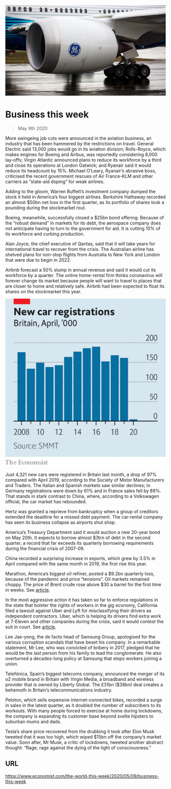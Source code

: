 ![](./images/20200509_WWP501.jpg)

# Business this week

> May 9th 2020

More swingeing job cuts were announced in the aviation business, an industry that has been hammered by the restrictions on travel. General Electric said 13,000 jobs would go in its aviation division; Rolls-Royce, which makes engines for Boeing and Airbus, was reportedly considering 8,000 lay-offs; Virgin Atlantic announced plans to reduce its workforce by a third and close its operations at London Gatwick; and Ryanair said it would reduce its headcount by 15%. Michael O’Leary, Ryanair’s abrasive boss, criticised the recent government rescues of Air France-KLM and other carriers as “state-aid doping” for weak airlines.

Adding to the gloom, Warren Buffett’s investment company dumped the stock it held in America’s four biggest airlines. Berkshire Hathaway recorded an almost $50bn net loss in the first quarter, as its portfolio of shares took a pounding during the stockmarket rout.

Boeing, meanwhile, successfully closed a $25bn bond offering. Because of the “robust demand” in markets for its debt, the aerospace company does not anticipate having to turn to the government for aid. It is cutting 10% of its workforce and curbing production.

Alan Joyce, the chief executive of Qantas, said that it will take years for international travel to recover from the crisis. The Australian airline has shelved plans for non-stop flights from Australia to New York and London that were due to begin in 2022. 

Airbnb forecast a 50% slump in annual revenue and said it would cut its workforce by a quarter. The online home-rental firm thinks coronavirus will forever change its market because people will want to travel to places that are closer to home and relatively safe. Airbnb had been expected to float its shares on the stockmarket this year.

![](./images/20200509_WWC502.png)

Just 4,321 new cars were registered in Britain last month, a drop of 97% compared with April 2019, according to the Society of Motor Manufacturers and Traders. The Italian and Spanish markets saw similar declines; in Germany registrations were down by 61% and in France sales fell by 89%. That stands in stark contrast to China, where, according to a Volkswagen official, the car market has rebounded. 

Hertz was granted a reprieve from bankruptcy when a group of creditors extended the deadline for a missed debt payment. The car-rental company has seen its business collapse as airports shut shop.

America’s Treasury Department said it would auction a new 20-year bond on May 20th. It expects to borrow almost $3trn of debt in the second quarter, a record that far exceeds its quarterly borrowing requirements during the financial crisis of 2007-09. 

China recorded a surprising increase in exports, which grew by 3.5% in April compared with the same month in 2019, the first rise this year.

Marathon, America’s biggest oil refiner, posted a $9.2bn quarterly loss, because of the pandemic and price “tensions”. Oil markets remained choppy. The price of Brent crude rose above $30 a barrel for the first time in weeks. See [article](https://www.economist.com//business/2020/05/07/the-buoyant-oil-traders).

In the most aggressive action it has taken so far to enforce regulations in the state that bolster the rights of workers in the gig economy, California filed a lawsuit against Uber and Lyft for misclassifying their drivers as independent contractors. Uber, which is helping its drivers find extra work at 7-Eleven and other companies during the crisis, said it would contest the suit in court. See [article](https://www.economist.com//finance-and-economics/2020/05/09/could-the-pandemic-give-americas-labour-movement-a-boost).

Lee Jae-yong, the de facto head of Samsung Group, apologised for the various corruption scandals that have beset his company. In a remarkable statement, Mr Lee, who was convicted of bribery in 2017, pledged that he would be the last person from his family to lead the conglomerate. He also overturned a decades-long policy at Samsung that stops workers joining a union.

Telefónica, Spain’s biggest telecoms company, announced the merger of its  o2 mobile brand in Britain with Virgin Media, a broadband and wireless provider that is owned by Liberty Global. The £31bn ($38bn) deal creates a behemoth in Britain’s telecommunications industry.

Peloton, which sells expensive internet-connected bikes, recorded a surge in sales in the latest quarter, as it doubled the number of subscribers to its workouts. With many people forced to exercise at home during lockdowns, the company is expanding its customer base beyond svelte hipsters to suburban mums and dads.

Tesla’s share price recovered from the drubbing it took after Elon Musk tweeted that it was too high, which wiped $15bn off the company’s market value. Soon after, Mr Musk, a critic of lockdowns, tweeted another abstract thought: “Rage, rage against the dying of the light of consciousness.”

## URL

https://www.economist.com/the-world-this-week/2020/05/09/business-this-week
